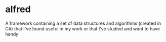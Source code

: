 # alfred
A framework containing a set of data structures and algorithms (created in C#) that I've found useful in my work or that I've studied and want to have handy
